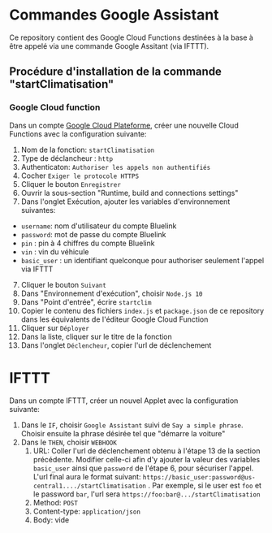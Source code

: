 # Commandes Google Assistant
Ce repository contient des Google Cloud Functions destinées à la base à être appelé via une commande Google Assitant (via IFTTT). 

## Procédure d'installation de la commande "startClimatisation"

### Google Cloud function
Dans un compte [Google Cloud Plateforme](https://console.cloud.google.com/), créer une nouvelle Cloud Functions avec la configuration suivante:
1. Nom de la fonction: `startClimatisation`
2. Type de déclancheur : `http`
3. Authenticaton: `Authoriser les appels non authentifiés`
4. Cocher `Exiger le protocole HTTPS`
5. Cliquer le bouton `Enregistrer`
5. Ouvrir la sous-section "Runtime, build and connections settings"
6. Dans l'onglet Exécution, ajouter les variables d'environnement suivantes: 
* `username`: nom d'utilisateur du compte Bluelink
* `password`: mot de passe du compte Bluelink
* `pin` : pin à 4 chiffres du compte Bluelink
* `vin` : vin du véhicule
* `basic_user` : un identifiant quelconque pour authoriser seulement l'appel via IFTTT
7. Cliquer le bouton `Suivant`
8. Dans "Environnement d'exécution", choisir `Node.js 10`
9. Dans "Point d'entrée", écrire `startclim`
10. Copier le contenu des fichiers `index.js` et `package.json` de ce repository dans les équivalents de l'éditeur Google Cloud Function
11. Cliquer sur `Déployer`
12. Dans la liste, cliquer sur le titre de la fonction
13. Dans l'onglet `Déclencheur`, copier l'url de déclenchement 

# IFTTT
Dans un compte IFTTT, créer un nouvel Applet avec la configuration suivante: 
1. Dans le `IF`, choisir `Google Assistant` suivi de `Say a simple phrase`. Choisir ensuite la phrase désirée tel que "démarre la voiture"
2. Dans le `THEN`, choisir `WEBHOOK`
    1. URL: Coller l'url de déclenchement obtenu à l'étape 13 de la section précédente. Modifier celle-ci afin d'y ajouter la valeur des variables `basic_user` ainsi que `password` de l'étape 6, pour sécuriser l'appel. L'url final aura le format suivant: `https://basic_user:password@us-central1..../startClimatisation` . Par exemple, si le user est `foo` et le password `bar`, l'url sera `https://foo:bar@.../startClimatisation`
    2. Method: `POST`
    3. Content-type: `application/json`
    4. Body: vide
     